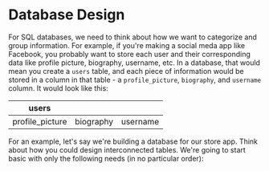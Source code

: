 # Database Design

For SQL databases, we need to think about how we want to categorize and group information. For example, if you're making a social meda app like Facebook, you probably want to store each user and their corresponding data like profile picture, biography, username, etc. In a database, that would mean you create a `users` table, and each piece of information would be stored in a column in that table - a `profile_picture`, `biography`, and `username` column. It would look like this:

| users           |           |          |        
| --------------- | --------- | -------- |
| profile_picture | biography | username |

For an example, let's say we're building a database for our store app. Think about how you could design interconnected tables. We're going to start basic with only the following needs (in no particular order):
